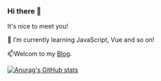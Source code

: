 ### Hi there 👋

It's nice to meet you!

🌱 I’m currently learning JavaScript, Vue and so on!

📫Welcom to my [Blog](https://wenyuanw.github.io/MyBlog/#/).

[![Anurag's GitHub stats](https://github-readme-stats.vercel.app/api?username=wenyuanw&show_icons=true&theme=dracula)](https://github.com/anuraghazra/github-readme-stats)


<!--
**wenyuanw/wenyuanw** is a ✨ _special_ ✨ repository because its `README.md` (this file) appears on your GitHub profile.

Here are some ideas to get you started:

- 🔭 I’m currently working on ...
- 🌱 I’m currently learning ...
- 👯 I’m looking to collaborate on ...
- 🤔 I’m looking for help with ...
- 💬 Ask me about ...
- 📫 How to reach me: ...
- 😄 Pronouns: ...
- ⚡ Fun fact: ...
-->
